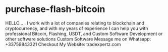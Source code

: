 # purchase-flash-bitcoin
HELLO... . I work with a lot of companies relating to blockchain and cryptocurrency, and with my years of experience I can help you with professional Bitcoin, Flashing, USDT, and Custom Software Development or other software solutions Custom Software Message me on Whatsapp: +33759843321 Checkout My Website: tradexpertz.com 
